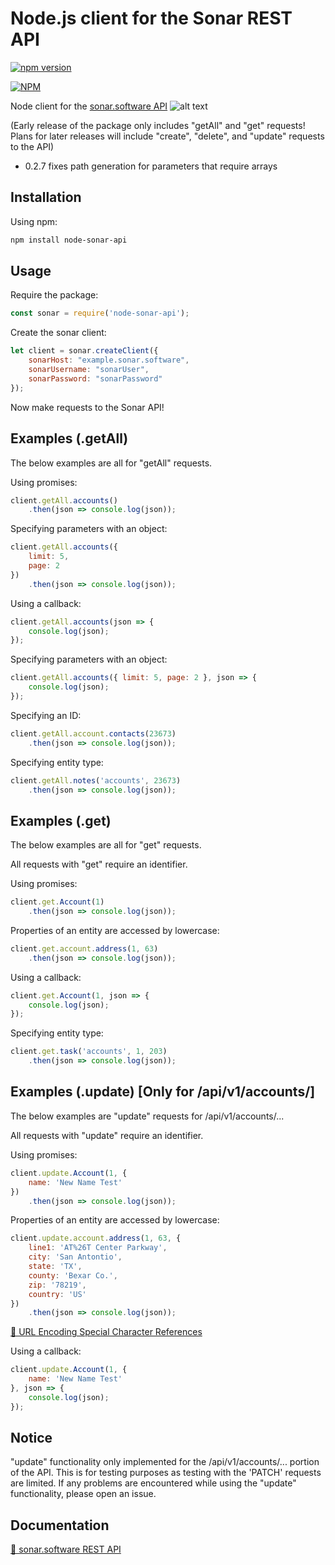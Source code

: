 # Node.js client for the Sonar REST API

[![npm version](https://badge.fury.io/js/node-sonar-api.svg)](https://badge.fury.io/js/node-sonar-api)

[![NPM](https://nodei.co/npm/node-sonar-api.png)](https://nodei.co/npm/node-sonar-api/)

Node client for the [sonar.software API](https://sonar.software/apidoc/) ![alt text](https://i.imgur.com/oZIYoDn.png?2 "Sonar Logo")

(Early release of the package only includes "getAll" and "get" requests! Plans for later releases will include "create", "delete", and "update" requests to the API)

* 0.2.7 fixes path generation for parameters that require arrays

## Installation
Using npm:
```sh
npm install node-sonar-api
```


## Usage
Require the package:
```javascript
const sonar = require('node-sonar-api');
```

Create the sonar client:
```javascript
let client = sonar.createClient({
    sonarHost: "example.sonar.software",
    sonarUsername: "sonarUser",
    sonarPassword: "sonarPassword"
});
```

Now make requests to the Sonar API!


## Examples (.getAll)
The below examples are all for "getAll" requests.

Using promises:
```javascript
client.getAll.accounts()
    .then(json => console.log(json));
```
Specifying parameters with an object:
```javascript
client.getAll.accounts({
    limit: 5,
    page: 2
})
    .then(json => console.log(json));
```

Using a callback:
```javascript
client.getAll.accounts(json => {
    console.log(json);
});
```
Specifying parameters with an object:
```javascript
client.getAll.accounts({ limit: 5, page: 2 }, json => {
    console.log(json);
});
```

Specifying an ID:
```javascript
client.getAll.account.contacts(23673)
    .then(json => console.log(json));
```

Specifying entity type:
```javascript
client.getAll.notes('accounts', 23673)
    .then(json => console.log(json));
```


## Examples (.get)
The below examples are all for "get" requests.

All requests with "get" require an identifier.

Using promises:
```javascript
client.get.Account(1)
    .then(json => console.log(json));
```
Properties of an entity are accessed by lowercase:
```javascript
client.get.account.address(1, 63)
    .then(json => console.log(json));
```

Using a callback:
```javascript
client.get.Account(1, json => {
    console.log(json);
});
```

Specifying entity type:
```javascript
client.get.task('accounts', 1, 203)
    .then(json => console.log(json));
```


## Examples (.update) [Only for /api/v1/accounts/]
The below examples are "update" requests for /api/v1/accounts/...

All requests with "update" require an identifier.

Using promises:
```javascript
client.update.Account(1, {
    name: 'New Name Test'
})
    .then(json => console.log(json));
```
Properties of an entity are accessed by lowercase:
```javascript
client.update.account.address(1, 63, {
    line1: 'AT%26T Center Parkway',
    city: 'San Antontio',
    state: 'TX',
    county: 'Bexar Co.',
    zip: '78219',
    country: 'US'
})
    .then(json => console.log(json));
```
[📖 URL Encoding Special Character References](https://www.w3schools.com/tags/ref_urlencode.asp)

Using a callback:
```javascript
client.update.Account(1, { 
    name: 'New Name Test' 
}, json => {
    console.log(json);
});
```
## Notice
"update" functionality only implemented for the /api/v1/accounts/... portion of the API. This is for testing purposes as testing with the 'PATCH' requests are limited. If any problems are encountered while using the "update" functionality, please open an issue.

## Documentation
[📖 sonar.software REST API](https://sonar.software/apidoc/)